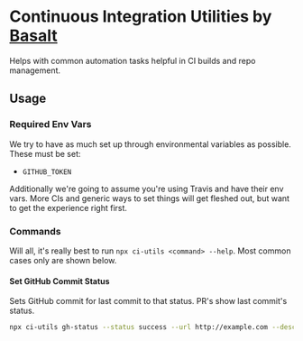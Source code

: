 # Continuous Integration Utilities by [Basalt](https://basalt.io)

Helps with common automation tasks helpful in CI builds and repo management. 

## Usage

### Required Env Vars

We try to have as much set up through environmental variables as possible. These must be set:

- `GITHUB_TOKEN`

Additionally we're going to assume you're using Travis and have their env vars. More CIs and generic ways to set things will get fleshed out, but want to get the experience right first. 

### Commands

Will all, it's really best to run `npx ci-utils <command> --help`. Most common cases only are shown below. 

#### Set GitHub Commit Status

Sets GitHub commit for last commit to that status. PR's show last commit's status. 

```bash
npx ci-utils gh-status --status success --url http://example.com --description "It worked!!" --context "my-app/test"
```
